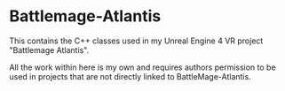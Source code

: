 # Battlemage-Atlantis
This contains the C++ classes used in my Unreal Engine 4 VR project "Battlemage Atlantis".

All the work within here is my own and requires authors permission to be used in projects that are not directly linked to BattleMage-Atlantis.
